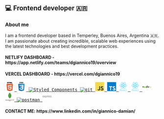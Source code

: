 <h2>💻 Frontend developer 🇦🇷 </h2> 
<h3>  About me </h3>
<p> I am a frontend developer based in Temperley, Buenos Aires, Argentina 🇦🇷. I am passionate about creating incredible, scalable web experiences using the latest technologies and best development practices.</p>
<h4>NETLIFY DASHBOARD - https://app.netlify.com/teams/dgiannico19/overview</h4>  
<h4>VERCEL DASHBOARD - https://vercel.com/dgiannico19</h4> 
<p>
  <kbd>
    <a href="https://www.w3.org/html/" target="_blank"> 
      <img src="https://raw.githubusercontent.com/devicons/devicon/master/icons/html5/html5-original-wordmark.svg" alt="html5" width="30" height="30"/>
    </a>
  </kbd>
  <kbd>
    <a href="https://www.w3schools.com/css/" target="_blank"> 
      <img src="https://raw.githubusercontent.com/devicons/devicon/master/icons/css3/css3-original-wordmark.svg" alt="css3" width="30" height="30"/>
    </a>
  </kbd>
  <kbd>
    <a href="https://styled-components.com/" target="_blank">
      <img src="https://raw.githubusercontent.com/devicons/devicon/master/icons/styled-components/styled-components-original.svg" alt="Styled Components" width="30" height="30"/>
    </a>
  </kbd>
  <kbd>
    <a href="https://git-scm.com/" target="_blank">
      <img src="https://www.vectorlogo.zone/logos/git-scm/git-scm-icon.svg" alt="git" width="30" height="30"/>
    </a>
  </kbd> 
  <kbd>
    <a href="https://developer.mozilla.org/en-US/docs/Web/JavaScript" target="_blank">
      <img src="https://raw.githubusercontent.com/devicons/devicon/master/icons/javascript/javascript-original.svg" alt="javascript" width="30" height="30"/>
    </a>
  </kbd>
   <kbd>
     <a href="https://www.typescriptlang.org/" target="_blank">
       <img src="https://raw.githubusercontent.com/devicons/devicon/master/icons/typescript/typescript-original.svg" alt="typescript" width="30" height="30"/>
     </a>
   </kbd>
   <kbd>
     <a href="https://reactjs.org/" target="_blank">
       <img src="https://raw.githubusercontent.com/devicons/devicon/master/icons/react/react-original-wordmark.svg" alt="react" width="30" height="30"/>
     </a>
   </kbd>
  <kbd>
    <a href="https://reactnative.dev/" target="_blank">
      <img src="https://raw.githubusercontent.com/devicons/devicon/master/icons/react/react-original-wordmark.svg" alt="React Native" width="30" height="30"/>
    </a>
  </kbd>
   <kbd>
     <a href="https://nodejs.org" target="_blank">
       <img src="https://raw.githubusercontent.com/devicons/devicon/master/icons/nodejs/nodejs-original-wordmark.svg" alt="nodejs" width="30" height="30"/>
     </a>
   </kbd>
   <kbd>
     <a href="https://www.mongodb.com/" target="_blank">
       <img src="https://raw.githubusercontent.com/devicons/devicon/master/icons/mongodb/mongodb-original-wordmark.svg" alt="mongodb" width="30" height="30"/>
     </a>
   </kbd>
   <kbd>
     <a href="https://postman.com" target="_blank"> <img src="https://www.vectorlogo.zone/logos/getpostman/getpostman-icon.svg" alt="postman" width="30" height="30"/>
     </a>
   </kbd>
   <kbd>
     <a href="https://expressjs.com" target="_blank">
       <img src="https://raw.githubusercontent.com/devicons/devicon/master/icons/express/express-original-wordmark.svg" alt="express" width="30" height="30"/>
     </a>
   </kbd>  
</p>
<p>
  <h4>CONTACT ME: https://www.linkedin.com/in/giannico-damian/</h4>
</p>
